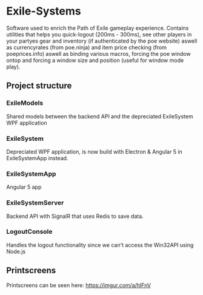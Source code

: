 # Exile-Systems
Software used to enrich the Path of Exile  gameplay experience. Contains utilities that helps you quick-logout (200ms - 300ms), see other players in your partyes gear and inventory (if authenticated by the poe website) aswell as currencyrates (from poe.ninja) and item price checking (from poeprices.info) aswell as binding various macros, forcing the poe window ontop and forcing a window size and position (useful for window mode play).

## Project structure

### ExileModels
Shared models between the backend API and the depreciated ExileSystem WPF application

### ExileSystem
Depreciated WPF application, is now build with Electron & Angular 5 in ExileSystemApp instead.

### ExileSystemApp
Angular 5 app

### ExileSystemServer
Backend API with SignalR that uses Redis to save data.

### LogoutConsole
Handles the logout functionality since we can't access the Win32API using Node.js

## Printscreens
Printscreens can be seen here: https://imgur.com/a/hIFnV
